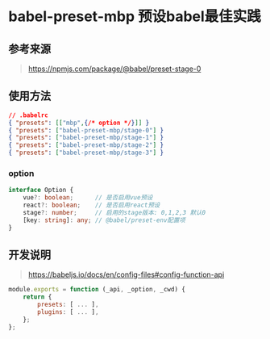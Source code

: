 # babel-preset-mbp 预设babel最佳实践

## 参考来源
> https://npmjs.com/package/@babel/preset-stage-0

## 使用方法
```json
// .babelrc
{ "presets": [["mbp",{/* option */}]] }
{ "presets": ["babel-preset-mbp/stage-0"] }
{ "presets": ["babel-preset-mbp/stage-1"] }
{ "presets": ["babel-preset-mbp/stage-2"] }
{ "presets": ["babel-preset-mbp/stage-3"] }
```
### option
```ts
interface Option {
	vue?: boolean;      // 是否启用vue预设
	react?: boolean;    // 是否启用react预设
	stage?: number;     // 启用的stage版本: 0,1,2,3 默认0
	[key: string]: any; // @babel/preset-env配置项
}
```

## 开发说明
> https://babeljs.io/docs/en/config-files#config-function-api
```js
module.exports = function (_api, _option, _cwd) {
	return {
		presets: [ ... ],
		plugins: [ ... ],
	};
};
```
